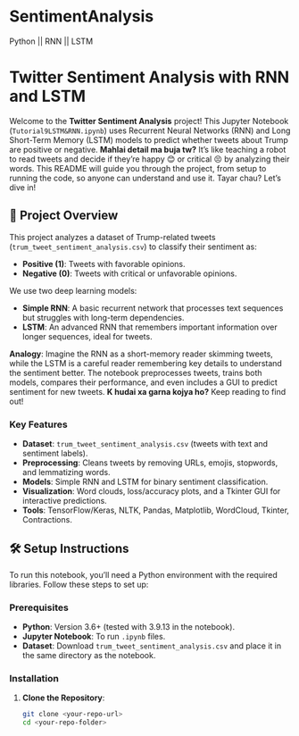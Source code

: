 # SentimentAnalysis
Python || RNN || LSTM
# Twitter Sentiment Analysis with RNN and LSTM

Welcome to the **Twitter Sentiment Analysis** project! This Jupyter Notebook (`Tutorial9LSTM&RNN.ipynb`) uses Recurrent Neural Networks (RNN) and Long Short-Term Memory (LSTM) models to predict whether tweets about Trump are positive or negative. **Mahlai detail ma buja tw?** It’s like teaching a robot to read tweets and decide if they’re happy 😊 or critical 😣 by analyzing their words. This README will guide you through the project, from setup to running the code, so anyone can understand and use it. Tayar chau? Let’s dive in!

## 📖 Project Overview

This project analyzes a dataset of Trump-related tweets (`trum_tweet_sentiment_analysis.csv`) to classify their sentiment as:
- **Positive (1)**: Tweets with favorable opinions.
- **Negative (0)**: Tweets with critical or unfavorable opinions.

We use two deep learning models:
- **Simple RNN**: A basic recurrent network that processes text sequences but struggles with long-term dependencies.
- **LSTM**: An advanced RNN that remembers important information over longer sequences, ideal for tweets.

**Analogy**: Imagine the RNN as a short-memory reader skimming tweets, while the LSTM is a careful reader remembering key details to understand the sentiment better. The notebook preprocesses tweets, trains both models, compares their performance, and even includes a GUI to predict sentiment for new tweets. **K hudai xa garna kojya ho?** Keep reading to find out!

### Key Features
- **Dataset**: `trum_tweet_sentiment_analysis.csv` (tweets with text and sentiment labels).
- **Preprocessing**: Cleans tweets by removing URLs, emojis, stopwords, and lemmatizing words.
- **Models**: Simple RNN and LSTM for binary sentiment classification.
- **Visualization**: Word clouds, loss/accuracy plots, and a Tkinter GUI for interactive predictions.
- **Tools**: TensorFlow/Keras, NLTK, Pandas, Matplotlib, WordCloud, Tkinter, Contractions.

## 🛠️ Setup Instructions

To run this notebook, you’ll need a Python environment with the required libraries. Follow these steps to set up:

### Prerequisites
- **Python**: Version 3.6+ (tested with 3.9.13 in the notebook).
- **Jupyter Notebook**: To run `.ipynb` files.
- **Dataset**: Download `trum_tweet_sentiment_analysis.csv` and place it in the same directory as the notebook.

### Installation
1. **Clone the Repository**:
   ```bash
   git clone <your-repo-url>
   cd <your-repo-folder>
